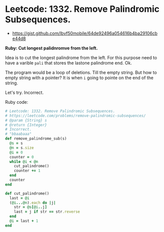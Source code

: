 # Leetcode: 1332. Remove Palindromic Subsequences.

- https://gist.github.com/lbvf50mobile/64de92496a054616b4ba29106cbe44d8

**Ruby: Cut longest palidnromve from the left.**

Idea is to cut the longest palindrome from the left. For this purpose need to have a varible `pali` that stores the lastone palindrome end. Ok.  

The program would be a loop of deletions. Till the empty string. But how to empty string with a pointer? It is when `i` going to pointe on the end of the string. 

Let's try. Incorrect.

Ruby code:
```Ruby
# Leetcode: 1332. Remove Palindromic Subsequences.
# https://leetcode.com/problems/remove-palindromic-subsequences/
# @param {String} s
# @return {Integer}
# Incorrect.
# "bbaabaaa"
def remove_palindrome_sub(s)
  @s = s
  @n = s.size
  @i = 0
  counter = 0
  while @i < @n
    cut_palindrome()
    counter += 1
  end
  counter
end

def cut_palindrome()
  last = @i
  (@i...@n).each do |j|
    str = @s[@i..j]
    last = j if str == str.reverse 
  end
  @i = last + 1
end
```
